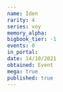 ```yaml
---
name: Iden
rarity: 4
series: voy
memory_alpha:
bigbook_tier: -1
events: 0
in_portal:
date: 14/10/2021
obtained: Event
mega: true
published: true
---
```



